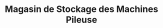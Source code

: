 ---
title: "Magasin de Stockage des Machines Pileuse"
url: /macenta/magasin-de-stockage-des-machines-pileuse/
shop: Großhandel
---